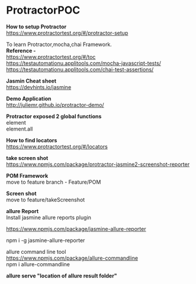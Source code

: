 # ProtractorPOC
<b>How to setup Protractor</b> </br>
https://www.protractortest.org/#/protractor-setup

To learn Protractor,mocha,chai Framework. </br>
<b> Reference -  </b> </br>
https://www.protractortest.org/#/toc </br>
https://testautomationu.applitools.com/mocha-javascript-tests/ </br>
https://testautomationu.applitools.com/chai-test-assertions/ </br>

<b> Jasmin Cheat sheet </b> </br>
https://devhints.io/jasmine </br>


<b>Demo Application </b> </br>
http://juliemr.github.io/protractor-demo/ </br>


<b> Protractor exposed 2 global functions </b>  </br>
element </br>
element.all </br>

<b> How to find locators </b> </br>
https://www.protractortest.org/#/locators </br>




<b> take screen shot </b> </br>
https://www.npmjs.com/package/protractor-jasmine2-screenshot-reporter

<b> POM Framework </b> </br>
move to feature branch - Feature/POM </br>

<b> Screen shot </b></br>
move to feature/takeScreenshot </br>


<b> allure Report </b> </br>
Install jasmine allure reports plugin </br>

https://www.npmjs.com/package/jasmine-allure-reporter </br>

npm i -g jasmine-allure-reporter </br>

allure command line tool </br>
https://www.npmjs.com/package/allure-commandline </br>
npm i allure-commandline </br>

<b> allure serve "location of allure result folder" </b> </br>






